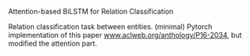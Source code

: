 Attention-based BiLSTM for Relation Classification

Relation classification task between entities. (minimal) Pytorch implementation of this paper www.aclweb.org/anthology/P16-2034, but modified the attention part. 
